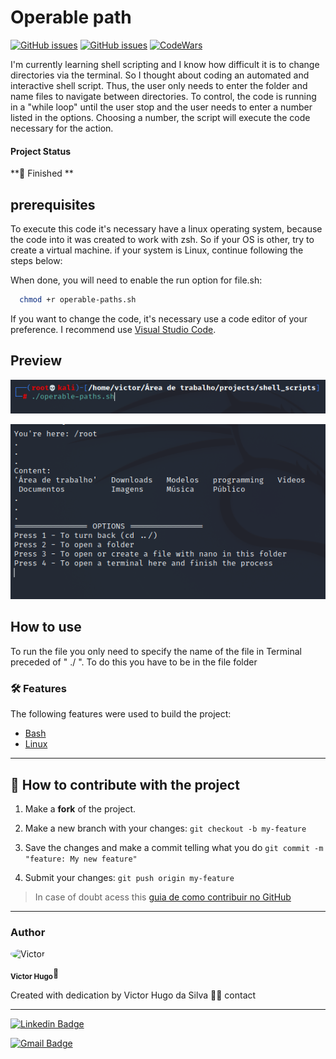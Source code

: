 # Operable path

<a href="https://www.devmedia.com.br/introducao-ao-shell-script-no-linux/25778" target="blank"><img alt="GitHub issues" src="https://img.shields.io/static/v1?label=tech&message=SHELL&color=4EAA25&style=for-the-badge&logo=gnubash"></a> <a href="https://www.kali.org/" target="blank"><img alt="GitHub issues" src="https://img.shields.io/static/v1?label=tech&message=Kali Linux &color=557C94&style=for-the-badge&logo=kalilinux"></a> <a href="https://www.codewars.com/users/Victor%20Hugo%20da%20Silva" target="blank"><img alt="CodeWars" src="https://img.shields.io/static/v1?label=Follow&message=CodeWars&color=B1361E&style=for-the-badge&logo=codewars"></a>

I'm currently learning shell scripting and I know how difficult it is to change directories via the terminal. So I thought about coding an automated and interactive shell script. Thus, the user only needs to enter the folder and name files to navigate between directories. To control, the code is running in a "while loop" until the user stop and the user needs to enter a number listed in the options. Choosing a number, the script will execute the code necessary for the action.

#### Project Status

**🚀 Finished **

## prerequisites

To execute this code it's necessary have a linux operating system, because the code into it was created to work with zsh. So if your OS is other, try to create a virtual machine. if your system is Linux, continue following the steps below:


When done, you will need to enable the run option for file.sh:

```bash
  chmod +r operable-paths.sh
```

If you want to change the code, it's necessary use a code editor of your preference. I recommend use [Visual Studio Code](https://code.visualstudio.com/download).

## Preview

![img](./screenshots/start_script.png)

![img](./screenshots/options.png)

## How to use

To run the file you only need to specify the name of the file in Terminal preceded of " ./ ". To do this you have to be in the file folder

### 🛠 Features

The following features were used to build the project:

- [Bash](https://pt.wikipedia.org/wiki/Bash)
- [Linux](https://developer.mozilla.org/pt-BR/docs/Web/CSS)

---

## 💪 How to contribute with the project

1. Make a **fork** of the project.

2. Make a new branch with your changes: `git checkout -b my-feature`

3. Save the changes and make a commit telling what you do `git commit -m "feature: My new feature"`

4. Submit your changes: `git push origin my-feature`

> In case of doubt acess this [guia de como contribuir no GitHub](./CONTRIBUTING.md)

---

### Author

<img  style="border-radius: 50%;"  src="https://avatars.githubusercontent.com/u/70340221?v=4"  width="100px;"  alt="Victor"/>

<sub><b>Victor Hugo</b></sub>🚀

Created with dedication by Victor Hugo da Silva 👋🏽 contact

---

[![Linkedin Badge](https://img.shields.io/badge/-Victor-blue?style=flat-square&logo=Linkedin&logoColor=white&link=https://www.linkedin.com/in/tgmarinho/)](https://www.linkedin.com/in/victor-silva-9485021b2/)

[![Gmail Badge](https://img.shields.io/badge/-victor470hugo@gmail.com-c14438?style=flat-square&logo=Gmail&logoColor=white&link=mailto:tgmarinho@gmail.com)](mailto:victor470hugo@gmail.com)

